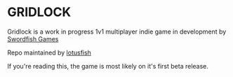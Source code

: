 # GRIDLOCK

Gridlock is a work in progress 1v1 multiplayer indie game in development by [Swordfish Games](https://www.twitter.com/_swordfishgames) 

Repo maintained by [lotusfish](https://www.twitter.com/lotusfishgames)

If you're reading this, the game is most likely on it's first beta release.